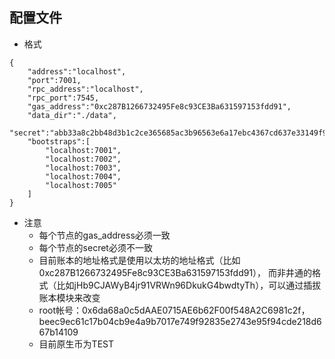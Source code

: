 ## 配置文件
* 格式
```
{
    "address":"localhost",
    "port":7001,
    "rpc_address":"localhost",
    "rpc_port":7545,
    "gas_address":"0xc287B1266732495Fe8c93CE3Ba631597153fdd91",
    "data_dir":"./data",
    "secret":"abb33a8c2bb48d3b1c2ce365685ac3b96563e6a17ebc4367cd637e33149f94ea",
    "bootstraps":[
        "localhost:7001",
        "localhost:7002",
        "localhost:7003",
        "localhost:7004",
        "localhost:7005"
    ]
}
```
* 注意
    * 每个节点的gas_address必须一致
    * 每个节点的secret必须不一致
    * 目前账本的地址格式是使用以太坊的地址格式（比如0xc287B1266732495Fe8c93CE3Ba631597153fdd91）， 而非井通的格式（比如jHb9CJAWyB4jr91VRWn96DkukG4bwdtyTh），可以通过插拔账本模块来改变
    * root帐号：0x6da68a0c5dAAE0715AE6b62F00f548A2C6981c2f，beec9ec61c17b04cb9e4a9b7017e749f92835e2743e95f94cde218d667b14109
    * 目前原生币为TEST